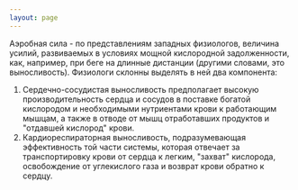 ```yaml
---
layout: page
---
```

Аэробная сила - по представлениям западных физиологов, величина усилий, развиваемых в условиях мощной кислородной задолженности, как, например, при беге на длинные дистанции (другими словами, это выносливость). Физиологи склонны выделять в ней два компонента:
1. Сердечно-сосудистая выносливость предполагает высокую производительность сердца и сосудов в поставке богатой кислородом и необходимыми нутриентами крови к работающим мышцам, а также в отводе от мышц отработавших продуктов и "отдавшей кислород" крови.
2. Кардиореспираторная выносливость, подразумевающая эффективность той части системы, которая отвечает за транспортировку крови от сердца к легким, "захват" кислорода, освобождение от углекислого газа и возврат крови обратно к сердцу.